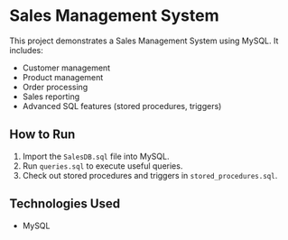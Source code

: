 # Sales Management System

This project demonstrates a Sales Management System using MySQL. It includes:

- Customer management
- Product management
- Order processing
- Sales reporting
- Advanced SQL features (stored procedures, triggers)

## How to Run

1. Import the `SalesDB.sql` file into MySQL.
2. Run `queries.sql` to execute useful queries.
3. Check out stored procedures and triggers in `stored_procedures.sql`.

## Technologies Used
- MySQL
